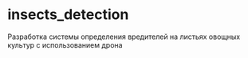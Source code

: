 # insects_detection
Разработка системы определения вредителей на листьях овощных культур с использованием дрона
